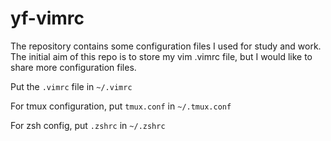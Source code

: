 # yf-vimrc

The repository contains some configuration files I used for study and work. The initial aim of this repo is to store my vim .vimrc file, but I would like to share more configuration files.

Put the `.vimrc` file in `~/.vimrc`

For tmux configuration, put `tmux.conf` in `~/.tmux.conf`

For zsh config, put `.zshrc` in `~/.zshrc`
